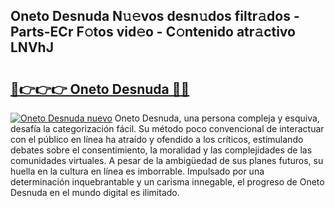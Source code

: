 ## Oneto Desnuda N𝚞𝚎vos desn𝚞dos filtr𝚊dos - Parts-ECr F𝚘tos vid𝚎o - C𝚘ntenido atr𝚊ctivo LNVhJ

# <h2><a href="http://mb64dka.tromn.icu/?c=Oneto+Desnuda">🔗👉👉👉 Oneto Desnuda 🔗🔗</a></h2>

[![Oneto Desnuda nuevo](https://i.imgur.com/pEAQMta.gif)](http://mb64dka.tromn.icu/?c=Oneto+Desnuda)
Oneto Desnuda, una persona compleja y esquiva, desafía la categorización fácil. Su método poco convencional de interactuar con el público en línea ha atraído y ofendido a los críticos, estimulando debates sobre el consentimiento, la moralidad y las complejidades de las comunidades virtuales. A pesar de la ambigüedad de sus planes futuros, su huella en la cultura en línea es imborrable. Impulsado por una determinación inquebrantable y un carisma innegable, el progreso de Oneto Desnuda en el mundo digital es ilimitado.
